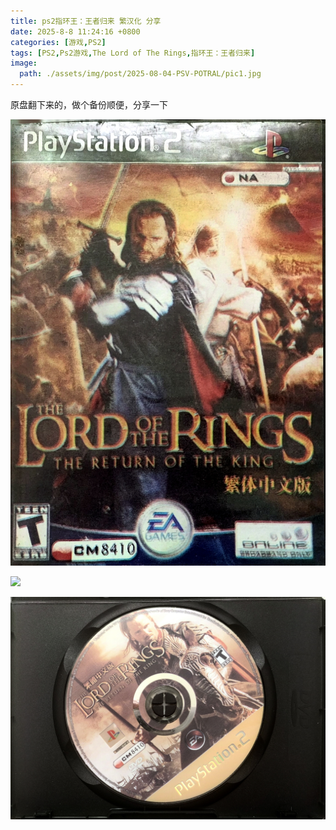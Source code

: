 ```yaml
---
title: ps2指环王：王者归来 繁汉化 分享
date: 2025-8-8 11:24:16 +0800
categories: [游戏,PS2]
tags: [PS2,Ps2游戏,The Lord of The Rings,指环王：王者归来]
image:
  path: ./assets/img/post/2025-08-04-PSV-POTRAL/pic1.jpg
---
```


原盘翻下来的，做个备份顺便，分享一下

![](./assets/img/post/2025-8-8-ps2-tloftr/a.jpg)

![](./assets/img/post/2025-8-8-ps2-tloftr/b.jpg)

![](./assets/img/post/2025-8-8-ps2-tloftr/disc.jpg)





